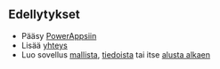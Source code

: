 ## <a name="prerequisites"></a>Edellytykset
* Pääsy [PowerAppsiin](https://web.powerapps.com?utm_source=padocs&utm_medium=linkinadoc&utm_campaign=referralsfromdoc)
* Lisää [yhteys](../maker/canvas-apps/add-manage-connections.md)
* Luo sovellus [mallista](../maker/canvas-apps/get-started-test-drive.md), [tiedoista](../maker/canvas-apps/get-started-create-from-data.md) tai itse [alusta alkaen](../maker/canvas-apps/get-started-create-from-blank.md)
